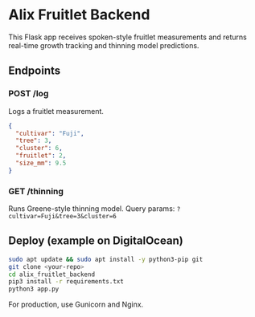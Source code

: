 
# Alix Fruitlet Backend

This Flask app receives spoken-style fruitlet measurements and returns real-time growth tracking and thinning model predictions.

## Endpoints

### POST /log
Logs a fruitlet measurement.
```json
{
  "cultivar": "Fuji",
  "tree": 3,
  "cluster": 6,
  "fruitlet": 2,
  "size_mm": 9.5
}
```

### GET /thinning
Runs Greene-style thinning model.
Query params: `?cultivar=Fuji&tree=3&cluster=6`

## Deploy (example on DigitalOcean)
```bash
sudo apt update && sudo apt install -y python3-pip git
git clone <your-repo>
cd alix_fruitlet_backend
pip3 install -r requirements.txt
python3 app.py
```

For production, use Gunicorn and Nginx.
